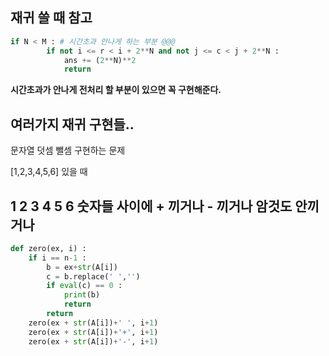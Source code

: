 ## 재귀 쓸 때 참고

```python
if N < M : # 시간초과 안나게 하는 부분 @@@
        if not i <= r < i + 2**N and not j <= c < j + 2**N :
            ans += (2**N)**2
            return
```

**시간초과가 안나게 전처리 할 부분이 있으면 꼭 구현해준다.**

## 여러가지 재귀 구현들..

문자열 덧셈 뺄셈 구현하는 문제

[1,2,3,4,5,6] 있을 때

## 1 2 3 4 5 6 숫자들 사이에 + 끼거나 - 끼거나 암것도 안끼거나

```python
def zero(ex, i) :
    if i == n-1 :
        b = ex+str(A[i])
        c = b.replace(' ','')
        if eval(c) == 0 :
            print(b)
            return
        return
    zero(ex + str(A[i])+' ', i+1)
    zero(ex + str(A[i])+'+', i+1)
    zero(ex + str(A[i])+'-', i+1)
```




